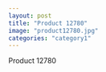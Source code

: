 ```yaml
---
layout: post
title: "Product 12780"
image: "product12780.jpg"
categories: "category1"
---
```

Product 12780
